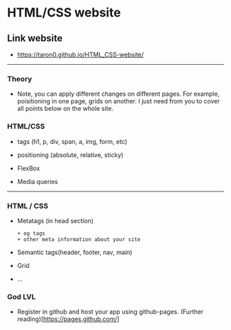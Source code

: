 # HTML/CSS website

## Link website
- https://taron0.github.io/HTML_CSS-website/


---

### Theory

- Note, you can apply different changes on different pages. For example, poisitioning in one page, grids on another. I just need from you to cover all points below on the whole site.

### HTML/CSS

- tags (h1, p, div, span, a, img, form, etc)

- positioning (absolute, relative, sticky)

- FlexBox

- Media queries

---

### HTML / CSS

- Metatags (in head section)

      + og tags
      + other meta information about your site
- Semantic tags(header, footer, nav, main)
- Grid
- ...

### God LVL

- Register in github and host your app using github-pages. (Further reading)[https://pages.github.com/]



